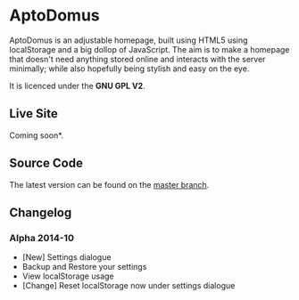 # AptoDomus

AptoDomus is an adjustable homepage, built using HTML5 using localStorage and a
big dollop of JavaScript. The aim is to make a homepage that doesn't need anything
stored online and interacts with the server minimally; while also hopefully being
stylish and easy on the eye.

It is licenced under the **GNU GPL V2**.

## Live Site
Coming soon*.

## Source Code
The latest version can be found on the
[master branch](https://github.com/TowerRaven/AptoDomus).

## Changelog

### Alpha 2014-10
 * [New] Settings dialogue
  * Backup and Restore your settings
  * View localStorage usage
 * [Change] Reset localStorage now under settings dialogue
